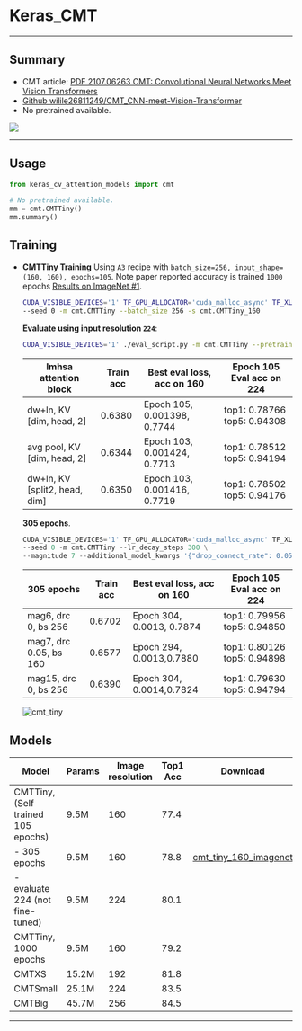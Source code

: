 # Keras_CMT
***

## Summary
  - CMT article: [PDF 2107.06263 CMT: Convolutional Neural Networks Meet Vision Transformers](https://arxiv.org/pdf/2107.06263.pdf)
  - [Github wilile26811249/CMT_CNN-meet-Vision-Transformer](https://github.com/wilile26811249/CMT_CNN-meet-Vision-Transformer)
  - No pretrained available.

  ![](https://user-images.githubusercontent.com/5744524/151656779-6e6f2203-a7f7-42cf-8833-f4d472c171ae.png)
***

## Usage
  ```py
  from keras_cv_attention_models import cmt

  # No pretrained available.
  mm = cmt.CMTTiny()
  mm.summary()
  ```
## Training
  - **CMTTiny Training** Using `A3` recipe with `batch_size=256, input_shape=(160, 160), epochs=105`. Note paper reported accuracy is trained `1000` epochs [Results on ImageNet #1](https://github.com/FlyEgle/CMT-pytorch/issues/1).
    ```sh
    CUDA_VISIBLE_DEVICES='1' TF_GPU_ALLOCATOR='cuda_malloc_async' TF_XLA_FLAGS='--tf_xla_auto_jit=2' ./train_script.py \
    --seed 0 -m cmt.CMTTiny --batch_size 256 -s cmt.CMTTiny_160
    ```
    **Evaluate using input resolution `224`**:
    ```sh
    CUDA_VISIBLE_DEVICES='1' ./eval_script.py -m cmt.CMTTiny --pretrained checkpoints/cmt.CMTTiny_160_latest.h5 -i 224
    ```
    | lmhsa attention block         | Train acc | Best eval loss, acc on 160  | Epoch 105 Eval acc on 224   |
    | ----------------------------- | --------- | --------------------------- | --------------------------- |
    | dw+ln, KV [dim, head, 2]      | 0.6380    | Epoch 105, 0.001398, 0.7744 | top1: 0.78766 top5: 0.94308 |
    | avg pool, KV [dim, head, 2]   | 0.6344    | Epoch 103, 0.001424, 0.7713 | top1: 0.78512 top5: 0.94194 |
    | dw+ln, KV [split2, head, dim] | 0.6350    | Epoch 103, 0.001416, 0.7719 | top1: 0.78502 top5: 0.94176 |

    **305 epochs**.
    ```py
    CUDA_VISIBLE_DEVICES='1' TF_GPU_ALLOCATOR='cuda_malloc_async' TF_XLA_FLAGS='--tf_xla_auto_jit=2' ./train_script.py \
    --seed 0 -m cmt.CMTTiny --lr_decay_steps 300 \
    --magnitude 7 --additional_model_kwargs '{"drop_connect_rate": 0.05}' -b 160 \
    ```
    | 305 epochs             | Train acc | Best eval loss, acc on 160 | Epoch 105 Eval acc on 224   |
    | ---------------------- | --------- | -------------------------- | --------------------------- |
    | mag6, drc 0, bs 256    | 0.6702    | Epoch 304, 0.0013, 0.7874  | top1: 0.79956 top5: 0.94850 |
    | mag7, drc 0.05, bs 160 | 0.6577    | Epoch 294, 0.0013,0.7880   | top1: 0.80126 top5: 0.94898 |
    | mag15, drc 0, bs 256   | 0.6390    | Epoch 304, 0.0014,0.7824   | top1: 0.79630 top5: 0.94794 |

    ![cmt_tiny](https://user-images.githubusercontent.com/5744524/159236868-06d7f2a3-3a17-433a-99ff-148640b25d92.png)
## Models
  | Model                              | Params | Image resolution | Top1 Acc | Download |
  | ---------------------------------- | ------ | ---------------- | -------- | -------- |
  | CMTTiny, (Self trained 105 epochs) | 9.5M   | 160              | 77.4     |          |
  | - 305 epochs                       | 9.5M   | 160              | 78.8     | [cmt_tiny_160_imagenet](https://github.com/leondgarse/keras_cv_attention_models/releases/download/cmt/cmt_tiny_160_imagenet.h5) |
  | - evaluate 224 (not fine-tuned)    | 9.5M   | 224              | 80.1     |          |
  | CMTTiny, 1000 epochs               | 9.5M   | 160              | 79.2     |          |
  | CMTXS                              | 15.2M  | 192              | 81.8     |          |
  | CMTSmall                           | 25.1M  | 224              | 83.5     |          |
  | CMTBig                             | 45.7M  | 256              | 84.5     |          |
***
